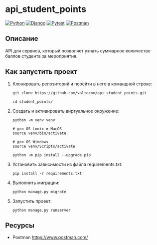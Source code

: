 # api_student_points

[![Python](https://img.shields.io/badge/-Python-464641?style=flat-square&logo=Python)](https://www.python.org/)
[![Django](https://img.shields.io/badge/Django-464646?style=flat-square&logo=django)](https://www.djangoproject.com/)
[![Pytest](https://img.shields.io/badge/Pytest-464646?style=flat-square&logo=pytest)](https://docs.pytest.org/en/6.2.x/)
[![Postman](https://img.shields.io/badge/Postman-464646?style=flat-square&logo=postman)](https://www.postman.com/)

## Описание

API для сервиса, который позволяет узнать суммарное количество баллов студента за мероприятия.

## Как запустить проект

1. Клонировать репозиторий и перейти в него в командной строке:

   ```
   git clone https://github.com/valtocom/api_student_points.git
   ```

   ```
   cd student_points/
   ```

2. Cоздать и активировать виртуальное окружение:

   ```
   python -m venv venv
   ```

   ```
   # для OS Lunix и MacOS
   source venv/bin/activate

   # для OS Windows
   source venv/Scripts/activate
   ```

   ```
   python -m pip install --upgrade pip
   ```

3. Установить зависимости из файла requirements.txt:

   ```
   pip install -r requirements.txt
   ```

4. Выполнить миграции:

   ```
   python manage.py migrate
   ```

5. Запустить проект:

   ```
   python manage.py runserver
   ```

## Ресурсы

- Postman
https://www.postman.com/
